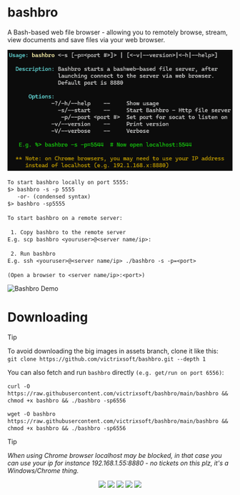 # bashbro
A Bash-based web file browser - allowing you to remotely browse, stream, view documents and save files via your web browser.  

![Bashbro Usage](https://raw.githubusercontent.com/victrixsoft/bashbro/assets/assets/bashbro_usage.png)
```
To start bashbro locally on port 5555: 
$> bashbro -s -p 5555
   -or- (condensed syntax)
$> bashbro -sp5555

To start bashbro on a remote server:

 1. Copy bashbro to the remote server
E.g. scp bashbro <youruser>@<server name/ip>:

 2. Run bashbro
E.g. ssh <youruser>@<server name/ip> ./bashbro -s -p=<port>

(Open a browser to <server name/ip>:<port>)
```
![Bashbro Demo](https://raw.githubusercontent.com/victrixsoft/bashbro/assets/assets/bashbro_demo.gif)

# Downloading
> [!TIP]
> To avoid downloading the big images in assets branch, clone it like this:<br> 
> `git clone https://github.com/victrixsoft/bashbro.git --depth 1`

You can also fetch and run `bashbro` directly `(e.g. get/run on port 6556)`: 
```
curl -O https://raw.githubusercontent.com/victrixsoft/bashbro/main/bashbro && chmod +x bashbro && ./bashbro -sp6556
```
```
wget -O bashbro https://raw.githubusercontent.com/victrixsoft/bashbro/main/bashbro && chmod +x bashbro && ./bashbro -sp6556
```

> [!TIP]
> *When using Chrome browser localhost may be blocked, in that case you can use your ip for instance 
> 192.168.1.55:8880 - no tickets on this plz, it's a Windows/Chrome thing.*



<p align="center" width="100%">
    <img src="https://img.shields.io/badge/Bash-4EAA25?logo=gnubash&logoColor=fff">    
    <img src="https://img.shields.io/badge/Tree-v1.6+-green">
    <img src="https://img.shields.io/badge/Sed--orange">
    <img src="https://img.shields.io/badge/Socat--blue">
    <img src="https://img.shields.io/badge/getopt-T=4-yellow">
</p>
